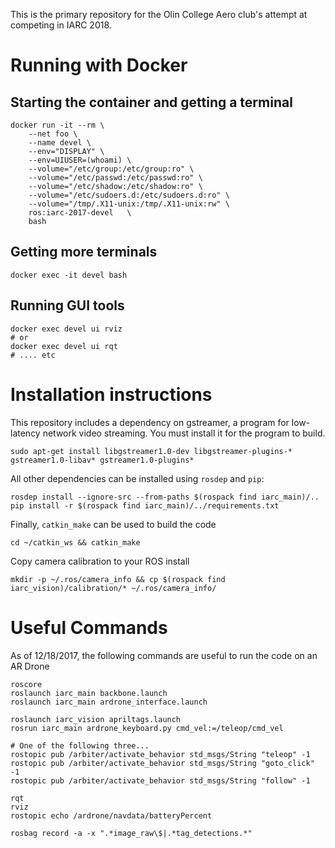 This is the primary repository for the Olin College Aero club's attempt at competing in IARC 2018.

# Running with Docker
## Starting the container and getting a terminal
```
docker run -it --rm \
	--net foo \
	--name devel \
	--env="DISPLAY" \
	--env=UIUSER=(whoami) \
	--volume="/etc/group:/etc/group:ro" \
	--volume="/etc/passwd:/etc/passwd:ro" \
	--volume="/etc/shadow:/etc/shadow:ro" \
	--volume="/etc/sudoers.d:/etc/sudoers.d:ro" \
	--volume="/tmp/.X11-unix:/tmp/.X11-unix:rw" \
	ros:iarc-2017-devel   \
	bash
```

## Getting more terminals
```
docker exec -it devel bash
```

## Running GUI tools
```
docker exec devel ui rviz
# or
docker exec devel ui rqt
# .... etc
```

# Installation instructions

This repository includes a dependency on gstreamer, a program for low-latency network video streaming. You must install it for the program to build.

	sudo apt-get install libgstreamer1.0-dev libgstreamer-plugins-* gstreamer1.0-libav* gstreamer1.0-plugins*
  
All other dependencies can be installed using `rosdep` and `pip`:

	rosdep install --ignore-src --from-paths $(rospack find iarc_main)/..
	pip install -r $(rospack find iarc_main)/../requirements.txt

Finally, `catkin_make` can be used to build the code

	cd ~/catkin_ws && catkin_make

Copy camera calibration to your ROS install

	mkdir -p ~/.ros/camera_info && cp $(rospack find iarc_vision)/calibration/* ~/.ros/camera_info/

# Useful Commands
As of 12/18/2017, the following commands are useful to run the code on an AR Drone

	roscore
	roslaunch iarc_main backbone.launch
	roslaunch iarc_main ardrone_interface.launch
	
	roslaunch iarc_vision apriltags.launch
	rosrun iarc_main ardrone_keyboard.py cmd_vel:=/teleop/cmd_vel

	# One of the following three...
	rostopic pub /arbiter/activate_behavior std_msgs/String "teleop" -1
	rostopic pub /arbiter/activate_behavior std_msgs/String "goto_click" -1
	rostopic pub /arbiter/activate_behavior std_msgs/String "follow" -1
	
	rqt
	rviz
	rostopic echo /ardrone/navdata/batteryPercent

	rosbag record -a -x ".*image_raw\$|.*tag_detections.*"

